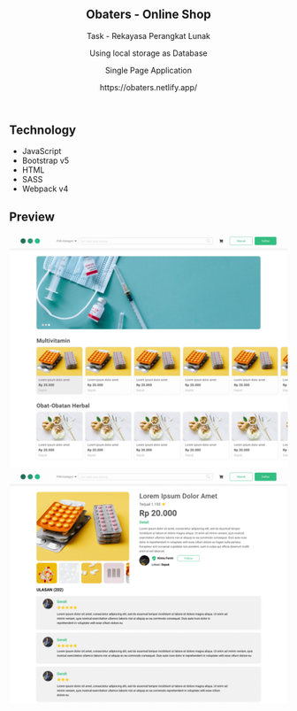 <article>
  <header>
    <h1>Obaters - Online Shop</h1>
    <p>Task - Rekayasa Perangkat Lunak</p> 
    <p>Using local storage as Database</p>
    <p>Single Page Application</p>
    <a>https://obaters.netlify.app/</a>
  </header>
  <section>
    <h2>Technology</h2>
    <ul>
      <li>JavaScript</li>
      <li>Bootstrap v5</li>
      <li>HTML</li>
      <li>SASS</li>
      <li>Webpack v4</li>
    </ul>
  </section>
  <section>
    <h2>Preview</h2>
    <img 
      src="./img/page-show-all-products.png"  
      alt="page show all products - main page" 
    />
    <img 
      src="./img/page-detail-product.png"
      alt="page detail product"
    />
  </section>
</article>
